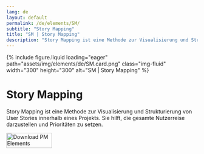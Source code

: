 ```yaml
---
lang: de
layout: default
permalink: /de/elements/SM/
subtitle: "Story Mapping"
title: "SM | Story Mapping"
description: "Story Mapping ist eine Methode zur Visualisierung und Strukturierung von User Stories innerhalb eines Projekts. Sie hilft, die gesamte Nutzerreise darzustellen und Prioritäten zu setzen."
---
```


{% include figure.liquid loading="eager" path="assets/img/elements/de/SM.card.png" class="img-fluid" width="300" height="300" alt="SM | Story Mapping" %}

# Story Mapping

Story Mapping ist eine Methode zur Visualisierung und Strukturierung von User Stories innerhalb eines Projekts. Sie hilft, die gesamte Nutzerreise darzustellen und Prioritäten zu setzen.

<a href="https://apps.apple.com/app/apple-store/id6738084498?pt=127441684&ct=website&mt=8">
  <img src="{{ "assets/img/en/appstore.png" | relative_url }}" width="120" height="40" alt="Download PM Elements">
</a>
